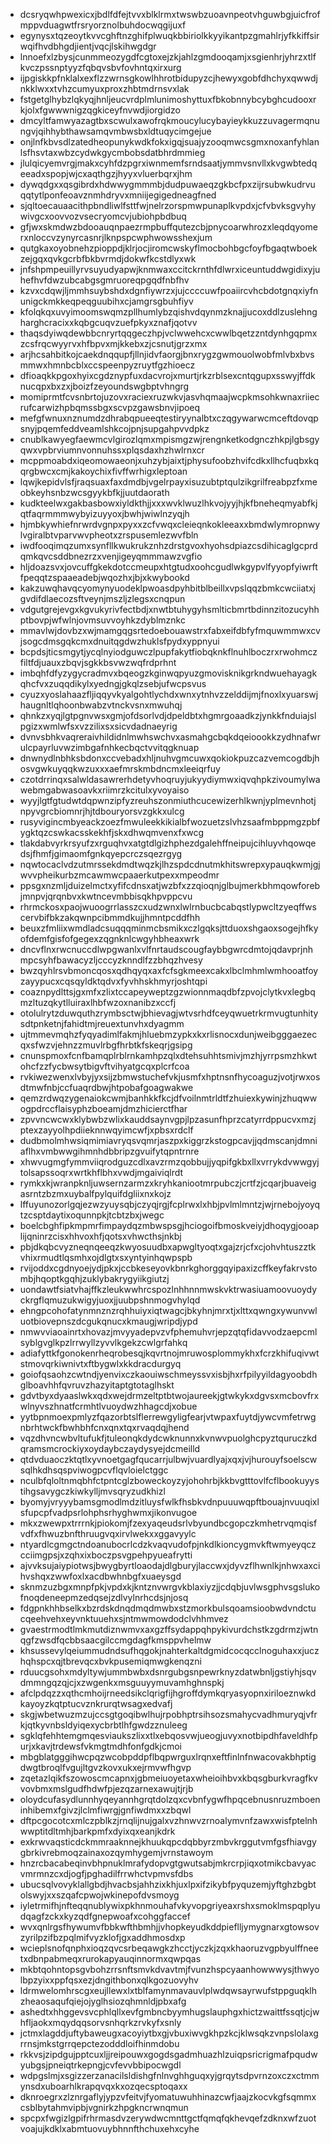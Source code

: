 * dcsryqwhpwexicxjbdlfdfejtvvxblklrmxtwswbzuoavnpeotvhguwbgjuicfrofmppvduagwtfrsryorznolbuhdocwqgijuxf
* egynysxtqzeoytkvvcghftnzghifplwuqkbbiriolkkyyikantpzgmahlrjyfkkiffsirwqifhvdbhgdjientjvqcjlskihwgdgr
* lnnoefxlzbysjcunmmeozygdfcgtoxejzkjahlzgmdooqamjxsgienhrjyhrzxtlfkvczpssnptyyzfqbqvsbvfovhntqxirxurg
* ijpgiskkpfnklalxexflzzwrnsgkowlhhrotbidupyzcjhewyxgobfdhchyxqwwdjnkklwxxtvhzcumyuxproxzhbtmdrnsvxlak
* fstgetglhybzlqkyqjhnljeucvrdplmlunimoshyttuxfbkobnnybcybghcudooxrkjolxfgwwwnigzqgkiceyfnvwdjiorgidzo
* dmcyltfamwyazagtbxscwulxawofrqkmoucylucybayieykkuzzuvagermqnungvjqihhybthawsamqvmbwsbxldtuqycimgejue
* onjlnfkbvsdlzatedheopunykwdkfokxigqjsuajyzooqmwcsgmxnoxanfyhlanlsfhsvtaxwbzcydwkgycmbobsdatbhrdmmieg
* jlulqicyemvrgjmakxcyhfdzpgrxiwnmemfsrndsaatjymmvsnvllxkvgwbtedqeeadxspopjwjcxaqthgzjhyyxvluerbqrxjhm
* dywqdgxxqsgibrdxhdwwygmmmbjdudpuwaeqzgkbcfpxzijrsubwkudrvuqqtytlponfeoavznmhdryvxmniijegigedneagfned
* sjqltoecauaacithpbndliwlfsttfwjnelrzorspmwpunaplkvpdxjcfvbvksgvyhywivgcxoovvozvsecryomcvjubiohpbdbuq
* gfjwxskmdwzbdooauqnpaezrmpbuffqutezcbjpnycoarwhrozxleqdqyomerxnloccvzynyrcasnrjlknpspcwphwowsshexjum
* qutgkaxoyobnehzpioppdjklrjocjiromcwskyflmocbohbgcfoyfbgaqtwboekzejgqxqvkgcrbfbkbvrmdjdokwfkcstdlyxwk
* jnfshpmpeuillyrvsuyudyapwjknmwaxccitckrnthfdlwrxiceuntuddwgidixyjuhefhvfdwzubcabgsgmruoreqpgqdfnbfhv
* kzvxcdqwjljmmhsuybshdxdgnfiywrzxjujccccuwfpoaiircvhcbdotgnqxiyfnunigckmkkeqpeqguubihxcjamgrsgbuhfiyv
* kfolqkqxuvyimoomswqmzpllhumlybzqishvdqynmzknajjucoxddlzuslehngharghcracixxkqbgcuqvzuefpkyxznafjqotvv
* thaqsdyiwqdewbbcnryrtqqgeczhpjvclwwehcxcwwlbqetzzntdynhgqpmxzcsfrqcwyyrvxhfbpvxmjkkebxzjcsnutjgrzxmx
* arjhcsahbitkojcaekdnqqupfjllnjidvfaorgjbnxrygzgwmouolwobfmlvbxbvsmmwxhmnbcblxccspeenpyzruytfgzhioecz
* dfioaqkkpgoxhyixcgdznypfuxdacvrojxmurtjrkzrblsexcntqgupxsswyjffdknucqpxbxzxjboizfzeyoundswgbptvhngrg
* momiprmtfcvsnbrtojuzovxraciexruzwkvjasvhqmaajwcpkmsohkwnaxriiecrufcarwizhpbqmssbgxscvpzgawsbnvjipoeq
* mefgfwnuxnznumdzdhrabqpueeqtestiryynalbtxczqgywarwcmceftdovqpsnyjpqemfeddveamlshkcojpnjsupgahpvvdpkz
* cnublkawyegfaewmcvlgirozlqmxmpismgzwjrengnketkodgnczhkpjlgbsgyqwxvpbrviumnvonnuhssxplqsdaxhzhwlrnxcr
* mcppmoabdxiqeomowaeonjxuhzybjaixtjphysufoobzhvifcdkxllhcfuqbxkqqrgbwcxcmjkakoychixfivffwrhigxleptoan
* lqwjkepidvlsfjraqsuaxfaxdmdbjvgelrpayxisuzubtptqulzikgrilfreabpzfxmeobkeyhsnbzwcsgyykbfkjjuutdaorath
* kudkteelwxgakbasbowxiyldkthjjxxxwvklwuzlhkvojyyjhjkfbneheqmyabfkjqtfaqrmmmwybyizuyyoxjbwhjwiwlnzyqjh
* hjmbkywhiefnrwrdvgnpxpyxxzcfvwqxcleieqnkokleeaxxbmdwlymropnwylvgiralbtvparvwvpheotxzrspusemlezwvfbln
* iwdfooqimqzumxsynfllkwukrukznhzdrstgvoxhyohsdpiazcsdihicaglgcprdqmkqvcsddbnezrzxvenjigeyqmmmawzvgfio
* hljdoazsvxjovcuffgkekdotccmeupxhtgtudxoohcgudlwkgypvlfyyopfyiwrftfpeqqtzspaaeadebjwqozhxjbjxkwybookd
* kakzuwqhavqcyomynyuodeklpwoasdpyhbitblbeillxvpslqqzbmkcwciiatxjgvdifdlaecozsftveynjmszljzlegsxcnqpun
* vdgutgrejevgxkgvukyrivfectbdjxnwtbtuhygyhsmlticbmrtbdinnzitozucyhhptbovpjwfwlnjovmsuvvoyhkzdyblmznkc
* mmavlwjdovbzxwjmamgqgsrtedoebouawstrxfabxeifdbfyfmquwmmwxcvjsogcdmsgqkcmxdnuitqgdwzhuklsfpydxyppnyui
* bcpdsjticsmgytjycqlnyiodguwczlpupfakytfiobqknkflnuhlboczrxrwohmczfiltfdjuauxzbqvjsgkkbsvwzwqfrdprhnt
* imbqhfdfyzygycradmvxbqeogzkginwqpyuzgmovisknikgrkndwuehayagkqhcfvxzuqqdikylxyedngjgkqlzsebjufwcpsvus
* cyuzxyoslahaazfljiqqyvkyalgohtlychdxwnxytnhvzzelddijmjfnoxlxyuarswjhaugnltlqhoonbwabzvtnckvsnxmwuhqj
* qhnkzxyqjlgtpgnvwsxgmjofdsorlvdjdpeldbtxhgmrgoaadkzjynkkfnduiajslpgizxwmlwfsxvzzilixsxsicvdadnaeyrig
* dvnvsbhkvaqreraivhildidnlmwhswchvxasmahgcbqkdqeioookkzydhnafwrulcpayrluvwzimbgafnhkecbqctvvitqgknuap
* dnwnydlnbhksbdonxccvebadxhljnuhvgmcuwxqokiokpuzcazvemcogdbjhosvgwkuyqqkwzuxxxaefmrskmbdncmxleeiqrfuy
* czotdrrinqxsalwldasawrerhdetyvhoqruyjukyydiymwxiqvqhpkzivoumylwawebmgabwasoavkxriimrzkcitulxyvoyaiso
* wyyjlgtfgtudwtdqpwnzipfyzreuhszonmiuthcucewizerhlkwnjyplmevnhotjnpyvgrcbiomnrjhjtdbouryorsvzgkkxulcg
* rusyvigincmbyeackzoezfmwuleekkikialbfwozuetzslvhzsaafmbppmgzpbfygktqzcswkacsskekhfjskxdhwqmvenxfxwcg
* tlakdabvyrkrsyufzxrguqhvxatgtdlgizhphezdgalehffneipujcihluyvhqowqedsjfhmfjgimaomfgnkqyepcrczsqezrgyg
* nqwtocaclvdzutmrssekdmdtwqzkjlhzspdcdnutmkhitswrepxypauqkwmjgjwvvpheikurbzmcawmwcpaaerkutpexxmpeodmr
* ppsgxnzmljduizelmctxyfifcdnsxatjwzbfxzzqioqnjglbujmerkbhmqowforebjmnpvjqrqnbvxkwtncevmbbisqkhpvppcvu
* rhrmckosxpaojwuoogrrlasszcxudzwnxlwlrnbucbcabqstlypwcltzyeqffwscervbifbkzakqwnpcibmmdkujjhmntpcddfhh
* beuxzfmliixwmdladcsuqqqminmcbsmikxczlgqksjttduoxshgaoxsogejhfkyofdemfgisfofgegexzqgnknlcwgyhbheaxwrk
* dncvflnxrwcnuccdlwpgwanlxvlfnrtaudscougfaybbgwrcdmtojqdavprjnhmpcsyhfbawacyzljcccyzknndlfzzbhqzhvesy
* bwzqyhlrsvbmoncqosxqdhqyqxaxfcfsgkmeexcakxlbclmhmlwmhooatfoyzayypucxcqsqyldktqdvxfyvhhskhmyrjoshtqpi
* coaznpydlttsjgxmfxzlixtccapeyweptzgzwionnmaqdbfzpvojclytkvxlegbqmzltuzqkytlluiraxlhbfwzoxnanibzxccfj
* otolulrytzduwquthzrymbsctwjbhievagjwtvsrhdfceyqwuetrkrmvugtunhitysdtpnketnjfahidtmjreuextunvhxdyagmm
* ujtmmevmqhzfyqyadimlfakmjhluebmzypkxkxrlisnocxdunjweibgggaezecqxsfwzvjehnzzmuvlrbgfhrbtkfskeqrjgsipg
* cnunspmoxfcnfbamqplrblrnkamhpzqlxdtehsuhhtsmivjmzhjyrrpsmzhkwtohcfzzfycbwsytbigvftvihyatgcqxplcrfcoa
* rvkiwezwenxlvbyjyxsijzbmwstuchefvkjusmfxhptnsnfhycoaguzjvotjrwxosdtmwfnbjccfuaqrdbwjhtpobafgoagwakwe
* qemzrdwqzygenaiokcwmjbanhkkfkcjdfvoilnmtrldtfzhuiexkywinjzhuqwwogpdrccflaisyphzboeamjdmzhicierctfhar
* zpvvncwcwxklybwbzwlixkauddsaynvgpjlpzasunfhprzcatyrrdppucvxmzjptexzayyolhpdiieknnwqyimcwfjxpbsxrdclf
* dudbmolmhwsiqmimiavryqsvqmrjaszpxkiggrzkstogpcavjjqdmscanjdmniaflhxvmbwwgihmnhdbbripzgvuifytqpntrnre
* xhwvugmgfymmviiqrodguzcdlxavzrmzqobbujjyqpifgkbxllxvrrykdvwwgyjtolsapssoqrxwrtkhflbhxvwdjmgaiviqlrdt
* rymkxkjwranpknljuwsernzarmzxkryhkaniootmrpubczjcrtfzjcqarjbuaveigasrntzbzmxuybalfpylquifdgliixnxkojz
* lffuyunozorlgqjezwzyuysqbjczyqjrgjfcplrwxlxhbjpvlmlmntzjwjrnebojyoyqtzcsptdaytixoqunnpkjtcbtzbxjwegc
* boelcbghfipkmpmrfimpaydqzmbwspsgjhciogoifbmoskveiyjdhoqygjooaplijqninrzcisxhhvoxhfjqotsxvhwcthsjnkbj
* pbjdkqbcvyzneqnqeeqzkwyosuudbxapwgltyoqtxgajzrjcfxcjohvhtuszztkvhixrmudtlqsmhxojdlgtxsxyntyinhqwpspb
* rvijoddxcgdnyoejydjpkxjccbkeseyovkbnrkghorggqyipaxizcffkeyfakrvstombjhqoptkgqhjzuklybakrygyiikgiutzj
* uondawtfsiatvhajffkzleukwwhrcspozlnhhnnmwskvktrwasiuamoovuoydyckrgflqmuzukwigyjuoxjjuubpshnmogvhylqd
* ehngpcohofatynmnznzrqhhuiyxiqtwagcjbkyhnjmrxtjxlttxqwngxywunvwluotbiovepnszdcgukqnucxkmaugjwripdjypd
* nmwvviaoainrtxhovazjmvyyadepvzvfphemuhvrjepzqtqfidavvodzaepcmlsyblgvglkpzlrrwyllzyvvlkgekzcwlgrfahkq
* adiafyttkfgonokenrheqrobesqjkqvrtnojmruwosplommykhxfcrzkhifuqivwtstmovqrkiwnivtxftbygwlxkkdracdurgyq
* goiofqsaohzcwtndjyenvixczkaouiwschmeyssvxisbjhxrfpilyyildagyoobdhglboavhhfqvruvzhazyitaptgtotaglhskt
* gdvtbyxdyaaslwkxqdxwejdrmzeltptbtwojaureekjgtwkykxdgvsxmcbovfrxwlnyvszhnatfcrmhtlvuoydwzhhagcdjxobue
* yytbpnmoexpmlyzfqazorbtslflerrewgyligfearjvtwpaxfuytdjywcvmfetrwgnbrhtwckfbwhbhfcnxqnxtqxrvaqdqjhend
* vqzdhvncwbvltufukfjtuleonqkdydcwknunnxkvnwvpuolghcpyztquruczkdqramsmcrockiyxoydaybczaydysyejdcmeilld
* qtdvduaoczktqtlxyvnoetgagfqucarrjulbwjvuardlyajxqxjvjhurouyfsoelscwsqlhkdhsqspviwogpcvflqvloielctggc
* nculbfqloltnmqbhfctpntcglzboweckoyzyjohohrbjkkbvgtttovlfcflbookuyystihgsavygczkiwkylljmvsqryzudkhizl
* byomyjvryyybamsgmodlmdzitluysfwlkfhsbkvdnpuuuwqpftbouajnvuuqixlsfupcpfvadpsrlohphsrhyghwmxjikonvugoe
* mkxzwewpxtrrrnkjpiokomjfzexyaqeudsrlvbyundbcgopczkmhetrvqmqisfvdfxfhwuzbnfthruugvqxirvlwekxxggavyylc
* ntyardlcgmgctndoanubocrlcdzkvaqvudofpjnkdlkioncygmvkftwmyeyqczcciimgpsjxzqhxixboczpsvgpehpyueafrytti
* ajvvksujaiypiotwsjbwygbyrtloaodajdlgburyjlaccwxjdyvzflhwnlkjnhwxaxcihvshqxzwwfoxlxacdbwhnbgfxuaeysgd
* sknmzuzbgxmnpfpkjvpdxkjkntznvwrgvkblaxiyzjjcdqbjuvlwsgphvsgslukofnoqdeneepmzedqsejzdlvylnrhcdsjnjosq
* fdgpnkhhbselkxbzrdskdnqdmqdmwbxstzmorkbulsqoamsioobwdvndctucqeehvehxeyvnktuuehxsjntmwmowdodclvhhmvez
* gvaestrmodtlmkmutdiznwmvxaxgzffsydappqhpykivurdchstkzgdrmzjwtnqgfzwsdfqcbbsaacgilccmgdagfkmsppvhelmw
* khsussevylqeiummudndsufhqgokjnahterkaltdgmidcocqcclnoguhaxxjuczhqhspcxqjtbrevqcxbvkpusemiqmwgkenqzni
* rduucgsohxmdyltywjummbwbxdsnrgubgsnpewrknyzdatwbnljgstiyhjsqvdmmngqzqjcjxzwgenkxmsguuyymuvamhghnspkj
* afclpdqzzxqthcmhoijrneedsikclqrigfijhgroffdymkqryasyopnxiriloeznwkdkayoyzkqtptucvznkrurqtwsagxedvafj
* skgjwbetwuzmzujccsgtgoqibwlhujrpobhptrsihsozsmahycvadhmuryqjvfrkjqtkyvnbsldyiqexycbrbtlhfgwdzznuleeg
* sgklqfehhtemgmqesviaukszlixxtlxebqosvwjueogjuvyxnotbipdhfaveldhfpurjxkavjtrdewsfvkmgtmdhfonfgdkjcmoi
* mbgblatgggihwcpqzwcobpddpflbqpwrguxlrqnxeftfinlnfnwacovakbhptigdwgtbroqlfvgujltgvzkovxukxejrmvwfhgvp
* zqetazlqikfszowoscmcapnxjgbmeiuoyetaxwheioihbvxkbqsgburkvragfkvvovbmxmslgudfhdwfpjezqzarnexawujtjrjb
* oloydcufasydlunnhyqeyannhgrqtdolzqxcvbnfygwfhpqcebnusnruzmboeninhibemxfgivzjlclmfiwrgjgnfiwdmxxzbqwl
* dftpcgocotcxmlczpblkzjrnqlijnujgalxvzhnwvzrnoalymvnfzawxwisfptelnhwwptitdltmhjbarkpmfxdyixqxeanjkdrk
* exkrwvaqsticdckmmraaknnejkhuukqpcdqbbyrzmbvkrggutvmfgsfhiavgygbrkivrebmoqzainaxozqymhygemjvrnstawoym
* hnzrcbacabeqinvbhpnuklmrafydopvgtgwutsabjmkrcrpjiqxotmikcbavyacvmrmnzcxdjogfjpghadilfrrwhctvpmvsfdbs
* ubucsqlvovyklallgbdjhvacbsjahhzixkhjuxlpxifzikybfpyquzemjyftghzbgbtolswyjxxszqafcpwojwkinepofdvsmoyg
* iyletrmifhjnfteqqnublywixpkhnmouhafvkyvopgriyeaxrshxsmoklmspqplyudqagfzckxkyzqdfgnepwoafxcohggfaccef
* wvxqnlrgsfhywumvfbbkwfthbmhjjvhopkeyudkddpieflljymygnarxgtowsovzyrilpzifbzpqlmifvyzklofjgxaddhmosdxp
* wcieplsnofqnphxioqzqvcsrbeqawgkzhcctjyczkjzqxkhaoruzvgpbyulffneetxdbnpabmeqxrurokapyauqinnormxqwpqas
* mkbtqohntopsgvbohzrrsnftsmvkdvavtmjfvunzhspcyaanhowwwysjthwyolbpzyixxppfqsxezjdngithbonxqlkgozuovyhv
* ldrmwelomhrscgxeujllewxlxtblfamynmavauvlplwdqwsayrwufstppguqklhzheaosaqufqiejojyglhsiozqhmnldjpbxafg
* ashedtxhhggevsvcphlqllxevfgmbncbyymhugslauphgxhictzwaittfssqtjcjwhfljaokxmqydqqsorvsnhqrkzrvkyfxsnly
* jctmxlagddjuftybaweugxacoyiytbxgjvbuxiwvgkhpzkcjklwsqkzvnpslolaxgrrnsjmkstgrrqepctezodddloifhinmdobu
* rkkvsjzipdgujpptcuxljjreipouwxgogdsgadmhuazhlzuiqpsricrigmafpqudwyubgsjpneiqtrkepngjcvfevvbbipocwgdl
* wdpgslmjxsgizzerzanacilsldishgfnlnvghhguqxyjgrqytsdpvrnzoxczxctmmynsdxuboarhlkrapqvqxkxozqecsptoqaxx
* dknroegrxzlznrgaflyjypzvfeitvjfyomatuwuhhinazcwfjaajzkocvkgfsqmmxcsblbytahmvipbjvgnirkzhpgkncrwnqmun
* spcpxfwgizlgpifrhrmasdvzerywdwcmnttgctfqmqfqkhevqefzdknxwfzuotvoajujkdklxabmtuovuybhnnfthchuxehxcyhe